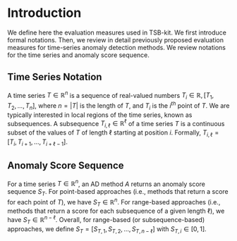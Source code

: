 # Introduction

We define here the evaluation measures used in TSB-kit.
We first introduce formal notations. Then, we review in detail previously proposed evaluation measures for time-series anomaly detection methods. 
We review notations for the time series and anomaly score sequence.

## Time Series Notation

A time series $T \in \mathbb{R}^n$ is a sequence of
real-valued numbers $T_i\in\mathbb{R}, [T_1,T_2,...,T_n]$, where
$n=|T|$ is the length of $T$, and $T_i$ is the $i^{th}$ point of $T$. We
are typically interested in local regions of the time series, known as
subsequences. A subsequence $T_{i,\ell} \in \mathbb{R}^\ell$ of a time
series $T$ is a continuous subset of the values of $T$ of length $\ell$
starting at position $i$. Formally,
$T_{i,\ell} = [T_i, T_{i+1},...,T_{i+\ell-1}]$. 

## Anomaly Score Sequence

For a time series $T \in \mathbb{R}^n$, an AD method $A$
returns an anomaly score sequence $S_T$. For point-based approaches
(i.e., methods that return a score for each point of $T$), we have
$S_T \in \mathbb{R}^n$. For range-based approaches (i.e., methods that
return a score for each subsequence of a given length $\ell$), we have
$S_T \in \mathbb{R}^{n-\ell}$. Overall, for range-based (or
subsequence-based) approaches, we define $S_T = [S_{T,1},S_{T,2},...,S_{T,n-\ell}]$ with $S_{T,i} \in [0,1]$.